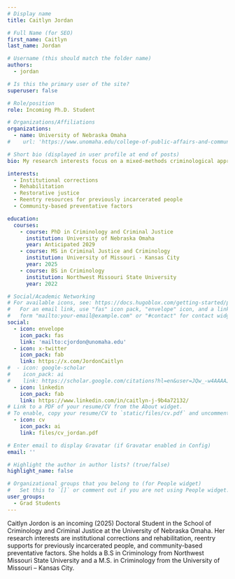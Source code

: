 ```yaml
---
# Display name
title: Caitlyn Jordan

# Full Name (for SEO)
first_name: Caitlyn
last_name: Jordan

# Username (this should match the folder name)
authors:
  - jordan

# Is this the primary user of the site?
superuser: false

# Role/position
role: Incoming Ph.D. Student

# Organizations/Affiliations
organizations:
  - name: University of Nebraska Omaha
#    url: 'https://www.unomaha.edu/college-of-public-affairs-and-community-service/criminology-and-criminal-justice/about-us/funded-graduate-students.php#Doctoral%20Students-main'

# Short bio (displayed in user profile at end of posts)
bio: My research interests focus on a mixed-methods criminological approach to corrections and rehabilitation relating to prison reentry, resources available for previously incarcerated individuals upon reentry, and the examination of community-based preventative factors both on an individual and institutional level.

interests:
  - Institutional corrections
  - Rehabilitation
  - Restorative justice
  - Reentry resources for previously incarcerated people
  - Community-based preventative factors

education:
  courses:
    - course: PhD in Criminology and Criminal Justice
      institution: University of Nebraska Omaha
      year: Anticipated 2029
    - course: MS in Criminal Justice and Criminology
      institution: University of Missouri - Kansas City
      year: 2025
    - course: BS in Criminology
      institution: Northwest Missouri State University
      year: 2022

# Social/Academic Networking
# For available icons, see: https://docs.hugoblox.com/getting-started/page-builder/#icons
#   For an email link, use "fas" icon pack, "envelope" icon, and a link in the
#   form "mailto:your-email@example.com" or "#contact" for contact widget.
social:
  - icon: envelope
    icon_pack: fas
    link: 'mailto:cjordon@unomaha.edu'
  - icon: x-twitter
    icon_pack: fab
    link: https://x.com/JordonCaitlyn
#  - icon: google-scholar
#    icon_pack: ai
#    link: https://scholar.google.com/citations?hl=en&user=JQw_-w4AAAAJ
  - icon: linkedin
    icon_pack: fab
    link: https://www.linkedin.com/in/caitlyn-j-9b4a72132/
# Link to a PDF of your resume/CV from the About widget.
# To enable, copy your resume/CV to `static/files/cv.pdf` and uncomment the lines below.
  - icon: cv
    icon_pack: ai
    link: files/cv_jordan.pdf

# Enter email to display Gravatar (if Gravatar enabled in Config)
email: ''

# Highlight the author in author lists? (true/false)
highlight_name: false

# Organizational groups that you belong to (for People widget)
#   Set this to `[]` or comment out if you are not using People widget.
user_groups:
  - Grad Students
---
```


Caitlyn Jordon is an incoming (2025) Doctoral Student in the School of Criminology and Criminal Justice at the University of Nebraska Omaha. Her research interests are institutional corrections and rehabilitation, reentry supports for previously incarcerated people, and community-based preventative factors. She holds a B.S in Criminology from Northwest Missouri State University and a M.S. in Criminology from the University of Missouri – Kansas City.
